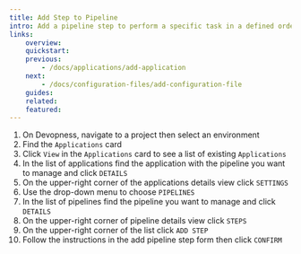 ```yaml
---
title: Add Step to Pipeline
intro: Add a pipeline step to perform a specific task in a defined order during the resource deployment process of your pipeline.
links:
    overview:
    quickstart:
    previous:
        - /docs/applications/add-application
    next:
        - /docs/configuration-files/add-configuration-file
    guides:
    related:
    featured:
---
```


1. On Devopness, navigate to a project then select an environment
1. Find the `Applications` card
1. Click `View` in the `Applications` card to see a list of existing `Applications`
1. In the list of applications find the application with the pipeline you want to manage and click `DETAILS`
1. On the upper-right corner of the applications details view click `SETTINGS`
1. Use the drop-down menu to choose `PIPELINES`
1. In the list of pipelines find the pipeline you want to manage and click `DETAILS`
1. On the upper-right corner of pipeline details view click `STEPS`
1. On the upper-right corner of the list click `ADD STEP`
1. Follow the instructions in the add pipeline step form then click `CONFIRM`
